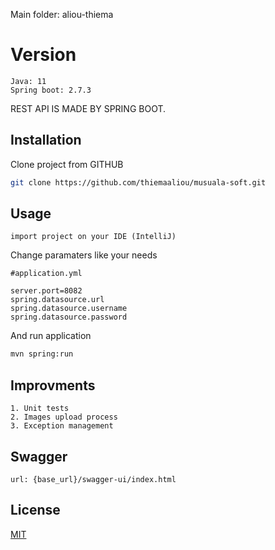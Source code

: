 Main folder: aliou-thiema
# Version
```
Java: 11
Spring boot: 2.7.3
```

REST API IS MADE BY SPRING BOOT.

## Installation

Clone project from GITHUB

```bash
git clone https://github.com/thiemaaliou/musuala-soft.git
```

## Usage

```
import project on your IDE (IntelliJ)
```
Change paramaters like your needs
```
#application.yml

server.port=8082
spring.datasource.url
spring.datasource.username
spring.datasource.password
```

And run application 
```bash
mvn spring:run
```
## Improvments
```
1. Unit tests
2. Images upload process
3. Exception management
```
## Swagger
```
url: {base_url}/swagger-ui/index.html
```


## License
[MIT](https://choosealicense.com/licenses/mit/)
